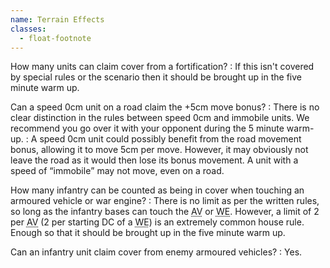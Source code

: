 ```yaml
---
name: Terrain Effects
classes:
  - float-footnote
---
```

How many units can claim cover from a fortification?
: If this isn't covered by special rules or the scenario then it should be brought up in the five minute warm up.

Can a speed 0cm unit on a road claim the +5cm move bonus?
: There is no clear distinction in the rules between speed 0cm and immobile units. We recommend you go over it with your opponent during the 5 minute warm-up.
: A speed 0cm unit could possibly benefit from the road movement bonus, allowing it to move 5cm per move. However, it may obviously not leave the road as it would then lose its bonus movement. A unit with a speed of <q>immobile</q> may not move, even on a road.

How many infantry can be counted as being in cover when touching an armoured vehicle or war engine?
: There is no limit as per the written rules, so long as the infantry bases can touch the <abbr title="Armoured Vehicle">AV</abbr> or <abbr title="War Engine">WE</abbr>. However, a limit of 2 per <abbr title="Armoured Vehicle">AV</abbr> (2 per starting DC of a <abbr title="War Engine">WE</abbr>) is an extremely common house rule. Enough so that it should be brought up in the five minute warm up.

Can an infantry unit claim cover from enemy armoured vehicles?
: Yes.